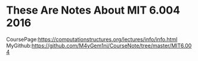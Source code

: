 # These Are Notes About MIT 6.004 2016
CoursePage:https://computationstructures.org/lectures/info/info.html
MyGithub:https://github.com/M4yGem1ni/CourseNote/tree/master/MIT6.004
